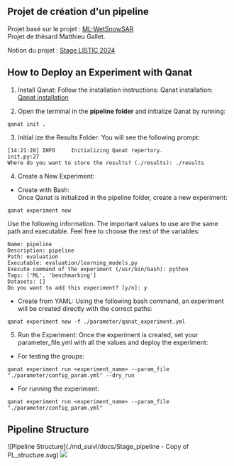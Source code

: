 ## Projet de création d'un pipeline

Projet basé sur le projet : [ML-WetSnowSAR](https://github.com/Matthieu-Gallet/ML-WetSnowSAR)      
Projet de thésard Matthieu Gallet.

Notion du projet : [Stage LISTIC 2024](https://www.notion.so/Stage-LISTIC-2024-58c77ade8f224b1688b7884a6151fe54?pvs=4)

## How to Deploy an Experiment with Qanat

1. Install Qanat:
Follow the installation instructions: Qanat installation: [Qanat installation](https://ammarmian.github.io/qanat/installation.html)     

2. Open the terminal in the **pipeline folder** and initialize Qanat by running:
```
qanat init .
```


3. Initial
ize the Results Folder:
You will see the following prompt:

``` 
[14:21:20] INFO     Initializing Qanat repertory.                     init.py:27
Where do you want to store the results? (./results): ./results 
```

4. Create a New Experiment:    

* Create with Bash:    
Once Qanat is initialized in the pipeline folder, create a new experiment:
```
qanat experiment new
```
Use the following information. The important values to use are the same path and executable. Feel free to choose the rest of the variables:
```
Name: pipeline
Description: pipeline
Path: evaluation
Executable: evaluation/learning_models.py
Execute command of the experiment (/usr/bin/bash): python
Tags: ['ML', 'benchmarking']
Datasets: []
Do you want to add this experiment? [y/n]: y 
```         
* Create from YAML:
Using the following bash command, an experiment will be created directly with the correct paths:

```
qanat experiment new -f ./parameter/qanat_experiment.yml
```
5. Run the Experiment:
Once the experiment is created, set your parameter_file.yml with all the values and deploy the experiment:         
* For testing the groups:
```
qanat experiment run <experiment_name> --param_file "./parameter/config_param.yml" --dry_run
```
* For running the experiment:
```
qanat experiment run <experiment_name> --param_file "./parameter/config_param.yml"
``` 

## Pipeline Structure

![Pipeline Structure](./md_suivi/docs/Stage_pipeline - Copy of PL_structure.svg)
<img src="./md_suivi/docs/Stage_pipeline - Copy of PL_structure.svg">